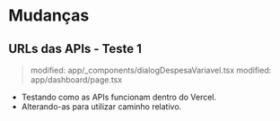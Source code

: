 # Mudanças

## URLs das APIs - Teste 1
> modified:   app/_components/dialogDespesaVariavel.tsx
> modified:   app/dashboard/page.tsx
- Testando como as APIs funcionam dentro do Vercel.
- Alterando-as para utilizar caminho relativo.





        
        
	
	
	


	



	

